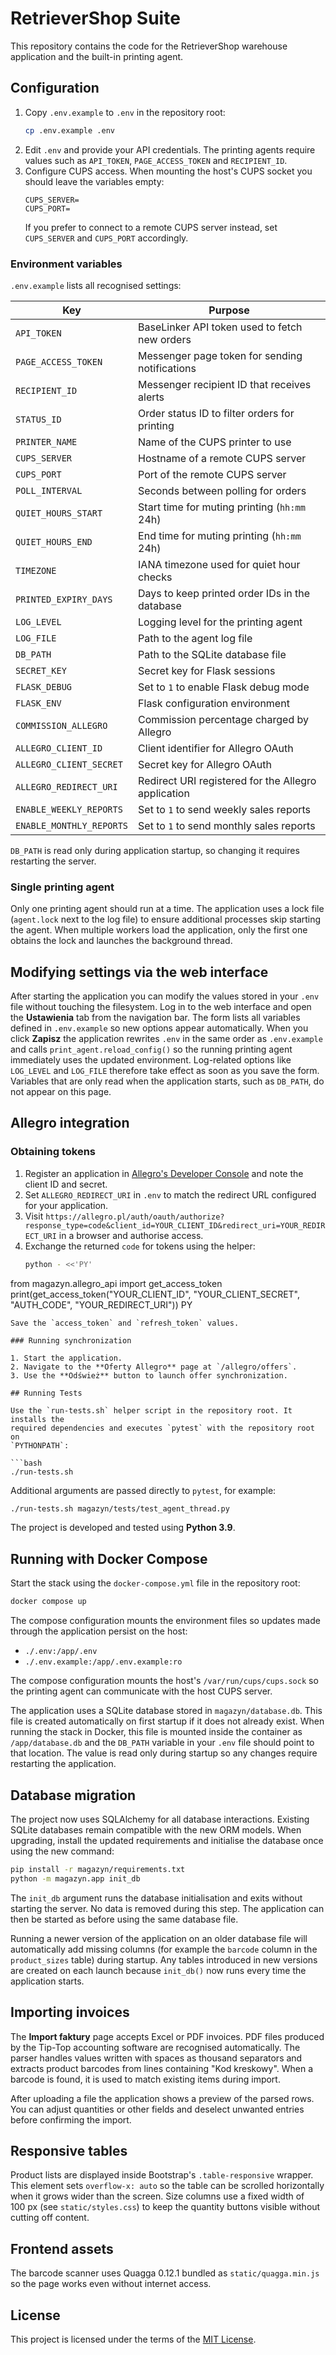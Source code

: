 # RetrieverShop Suite

This repository contains the code for the RetrieverShop warehouse application and the built-in printing agent.

## Configuration

1. Copy `.env.example` to `.env` in the repository root:
   ```bash
   cp .env.example .env
   ```
2. Edit `.env` and provide your API credentials. The printing agents require values such as `API_TOKEN`, `PAGE_ACCESS_TOKEN` and `RECIPIENT_ID`.
3. Configure CUPS access. When mounting the host's CUPS socket you should leave
   the variables empty:
   ```env
   CUPS_SERVER=
   CUPS_PORT=
   ```
   If you prefer to connect to a remote CUPS server instead, set `CUPS_SERVER`
   and `CUPS_PORT` accordingly.

### Environment variables

`.env.example` lists all recognised settings:

| Key | Purpose |
| --- | --- |
| `API_TOKEN` | BaseLinker API token used to fetch new orders |
| `PAGE_ACCESS_TOKEN` | Messenger page token for sending notifications |
| `RECIPIENT_ID` | Messenger recipient ID that receives alerts |
| `STATUS_ID` | Order status ID to filter orders for printing |
| `PRINTER_NAME` | Name of the CUPS printer to use |
| `CUPS_SERVER` | Hostname of a remote CUPS server |
| `CUPS_PORT` | Port of the remote CUPS server |
| `POLL_INTERVAL` | Seconds between polling for orders |
| `QUIET_HOURS_START` | Start time for muting printing (`hh:mm` 24h) |
| `QUIET_HOURS_END` | End time for muting printing (`hh:mm` 24h) |
| `TIMEZONE` | IANA timezone used for quiet hour checks |
| `PRINTED_EXPIRY_DAYS` | Days to keep printed order IDs in the database |
| `LOG_LEVEL` | Logging level for the printing agent |
| `LOG_FILE` | Path to the agent log file |
| `DB_PATH` | Path to the SQLite database file |
| `SECRET_KEY` | Secret key for Flask sessions |
| `FLASK_DEBUG` | Set to `1` to enable Flask debug mode |
| `FLASK_ENV` | Flask configuration environment |
| `COMMISSION_ALLEGRO` | Commission percentage charged by Allegro |
| `ALLEGRO_CLIENT_ID` | Client identifier for Allegro OAuth |
| `ALLEGRO_CLIENT_SECRET` | Secret key for Allegro OAuth |
| `ALLEGRO_REDIRECT_URI` | Redirect URI registered for the Allegro application |
| `ENABLE_WEEKLY_REPORTS` | Set to `1` to send weekly sales reports |
| `ENABLE_MONTHLY_REPORTS` | Set to `1` to send monthly sales reports |

`DB_PATH` is read only during application startup, so changing it requires
restarting the server.

### Single printing agent

Only one printing agent should run at a time. The application uses a lock
file (`agent.lock` next to the log file) to ensure additional processes skip
starting the agent. When multiple workers load the application, only the first
one obtains the lock and launches the background thread.

## Modifying settings via the web interface

After starting the application you can modify the values stored in your `.env` file without touching the filesystem. Log in to the web interface and open the **Ustawienia** tab from the navigation bar.
The form lists all variables defined in `.env.example` so new options appear automatically. When you click **Zapisz** the application rewrites `.env` in the same order as `.env.example` and calls `print_agent.reload_config()` so the running printing agent immediately uses the updated environment. Log-related options like `LOG_LEVEL` and `LOG_FILE` therefore take effect as soon as you save the form.
Variables that are only read when the application starts, such as `DB_PATH`, do
not appear on this page.

## Allegro integration

### Obtaining tokens

1. Register an application in [Allegro's Developer Console](https://developer.allegro.pl/) and note the client ID and secret.
2. Set `ALLEGRO_REDIRECT_URI` in `.env` to match the redirect URL configured for your application.
3. Visit `https://allegro.pl/auth/oauth/authorize?response_type=code&client_id=YOUR_CLIENT_ID&redirect_uri=YOUR_REDIRECT_URI` in a browser and authorise access.
4. Exchange the returned `code` for tokens using the helper:
   ```bash
   python - <<'PY'
from magazyn.allegro_api import get_access_token
print(get_access_token("YOUR_CLIENT_ID", "YOUR_CLIENT_SECRET", "AUTH_CODE", "YOUR_REDIRECT_URI"))
PY
   ```
   Save the `access_token` and `refresh_token` values.

### Running synchronization

1. Start the application.
2. Navigate to the **Oferty Allegro** page at `/allegro/offers`.
3. Use the **Odśwież** button to launch offer synchronization.

## Running Tests

Use the `run-tests.sh` helper script in the repository root. It installs the
required dependencies and executes `pytest` with the repository root on
`PYTHONPATH`:

```bash
./run-tests.sh
```

Additional arguments are passed directly to `pytest`, for example:

```bash
./run-tests.sh magazyn/tests/test_agent_thread.py
```

The project is developed and tested using **Python 3.9**.

## Running with Docker Compose

Start the stack using the `docker-compose.yml` file in the repository root:

```bash
docker compose up
```

The compose configuration mounts the environment files so updates made through
the application persist on the host:

- `./.env:/app/.env`
- `./.env.example:/app/.env.example:ro`

The compose configuration mounts the host's `/var/run/cups/cups.sock` so the
printing agent can communicate with the host CUPS server.

The application uses a SQLite database stored in `magazyn/database.db`. This
file is created automatically on first startup if it does not already exist.
When running the stack in Docker, this file is mounted inside the container as
`/app/database.db` and the `DB_PATH` variable in your `.env` file should point
to that location. The value is read only during startup so any changes require
restarting the application.

## Database migration

The project now uses SQLAlchemy for all database interactions. Existing
SQLite databases remain compatible with the new ORM models. When upgrading,
install the updated requirements and initialise the database once using the
new command:

```bash
pip install -r magazyn/requirements.txt
python -m magazyn.app init_db
```

The `init_db` argument runs the database initialisation and exits without
starting the server. No data is removed during this step. The application can then be started as
before using the same database file.

Running a newer version of the application on an older database file will
automatically add missing columns (for example the `barcode` column in the
`product_sizes` table) during startup. Any tables introduced in new versions
are created on each launch because `init_db()` now runs every time the
application starts.

## Importing invoices

The **Import faktury** page accepts Excel or PDF invoices. PDF files produced
by the Tip-Top accounting software are recognised automatically. The parser
handles values written with spaces as thousand separators and extracts product
barcodes from lines containing "Kod kreskowy". When a barcode is found, it is
used to match existing items during import.

After uploading a file the application shows a preview of the parsed rows.
You can adjust quantities or other fields and deselect unwanted entries
before confirming the import.

## Responsive tables

Product lists are displayed inside Bootstrap's `.table-responsive` wrapper.
This element sets `overflow-x: auto` so the table can be scrolled
horizontally when it grows wider than the screen. Size columns use a fixed
width of 100&nbsp;px (see `static/styles.css`) to keep the quantity buttons
visible without cutting off content.

## Frontend assets

The barcode scanner uses Quagga 0.12.1 bundled as `static/quagga.min.js` so the
page works even without internet access.

## License

This project is licensed under the terms of the [MIT License](LICENSE).

